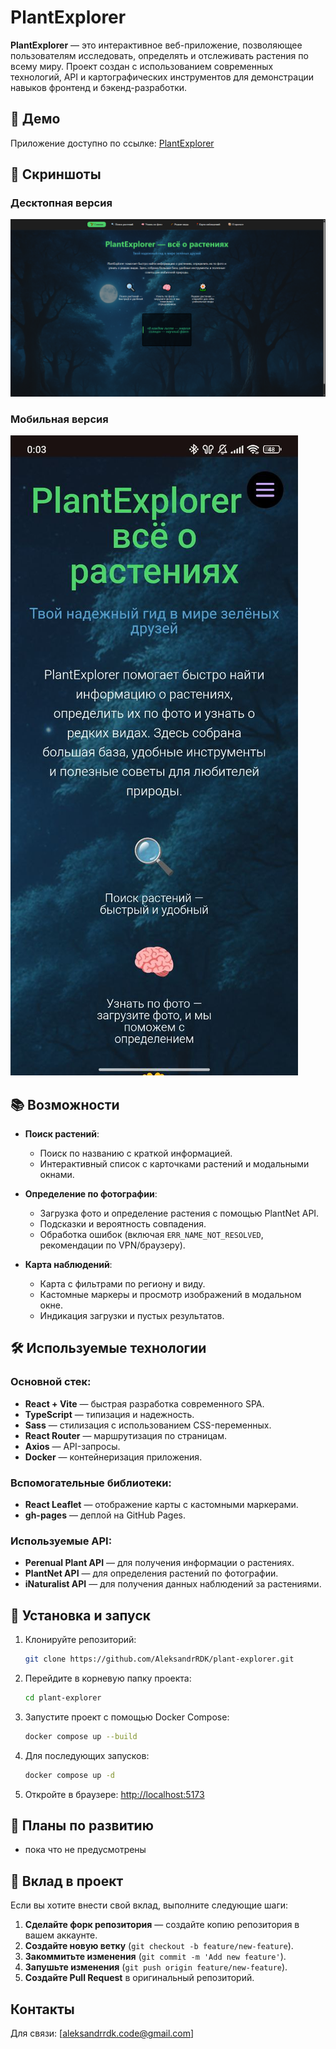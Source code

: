 # PlantExplorer

**PlantExplorer** — это интерактивное веб-приложение, позволяющее пользователям исследовать, определять и отслеживать растения по всему миру. Проект создан с использованием современных технологий, API и картографических инструментов для демонстрации навыков фронтенд и бэкенд-разработки.

## 🚀 Демо

Приложение доступно по ссылке: [PlantExplorer](https://AleksandrRDK.github.io/plant-explorer)

## 📸 Скриншоты

### Десктопная версия

![Десктопная версия](./client/public/images/screen/desktop.png)

### Мобильная версия

![Мобильная версия](./client/public/images/screen/mobile.jpg)

## 📚 Возможности

-   **Поиск растений**:

    -   Поиск по названию с краткой информацией.
    -   Интерактивный список с карточками растений и модальными окнами.

-   **Определение по фотографии**:

    -   Загрузка фото и определение растения с помощью PlantNet API.
    -   Подсказки и вероятность совпадения.
    -   Обработка ошибок (включая `ERR_NAME_NOT_RESOLVED`, рекомендации по VPN/браузеру).

-   **Карта наблюдений**:

    -   Карта с фильтрами по региону и виду.
    -   Кастомные маркеры и просмотр изображений в модальном окне.
    -   Индикация загрузки и пустых результатов.

## 🛠 Используемые технологии

### Основной стек:

-   **React + Vite** — быстрая разработка современного SPA.
-   **TypeScript** — типизация и надежность.
-   **Sass** — стилизация с использованием CSS-переменных.
-   **React Router** — маршрутизация по страницам.
-   **Axios** — API-запросы.
-   **Docker** — контейнеризация приложения.

### Вспомогательные библиотеки:

-   **React Leaflet** — отображение карты с кастомными маркерами.
-   **gh-pages** — деплой на GitHub Pages.

### Используемые API:

-   **Perenual Plant API** — для получения информации о растениях.
-   **PlantNet API** — для определения растений по фотографии.
-   **iNaturalist API** — для получения данных наблюдений за растениями.

## 🔧 Установка и запуск

1. Клонируйте репозиторий:
    ```bash
    git clone https://github.com/AleksandrRDK/plant-explorer.git
    ```
2. Перейдите в корневую папку проекта:
    ```bash
    cd plant-explorer
    ```
3. Запустите проект с помощью Docker Compose:
    ```bash
    docker compose up --build
    ```
4. Для последующих запусков:
    ```bash
    docker compose up -d
    ```
5. Откройте в браузере: [http://localhost:5173](http://localhost:5173)

## 📝 Планы по развитию

-   пока что не предусмотрены

## 🤝 Вклад в проект

Если вы хотите внести свой вклад, выполните следующие шаги:

1. **Сделайте форк репозитория** — создайте копию репозитория в вашем аккаунте.
2. **Создайте новую ветку** (`git checkout -b feature/new-feature`).
3. **Закоммитьте изменения** (`git commit -m 'Add new feature'`).
4. **Запушьте изменения** (`git push origin feature/new-feature`).
5. **Создайте Pull Request** в оригинальный репозиторий.

## Контакты

Для связи: [aleksandrrdk.code@gmail.com]
